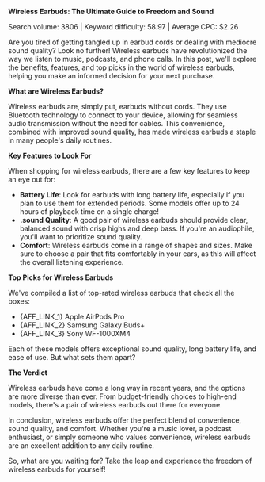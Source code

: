 **Wireless Earbuds: The Ultimate Guide to Freedom and Sound**

Search volume: 3806 | Keyword difficulty: 58.97 | Average CPC: $2.26

Are you tired of getting tangled up in earbud cords or dealing with mediocre sound quality? Look no further! Wireless earbuds have revolutionized the way we listen to music, podcasts, and phone calls. In this post, we'll explore the benefits, features, and top picks in the world of wireless earbuds, helping you make an informed decision for your next purchase.

**What are Wireless Earbuds?**

Wireless earbuds are, simply put, earbuds without cords. They use Bluetooth technology to connect to your device, allowing for seamless audio transmission without the need for cables. This convenience, combined with improved sound quality, has made wireless earbuds a staple in many people's daily routines.

**Key Features to Look For**

When shopping for wireless earbuds, there are a few key features to keep an eye out for:

* **Battery Life**: Look for earbuds with long battery life, especially if you plan to use them for extended periods. Some models offer up to 24 hours of playback time on a single charge!
* **.sound Quality**: A good pair of wireless earbuds should provide clear, balanced sound with crisp highs and deep bass. If you're an audiophile, you'll want to prioritize sound quality.
* **Comfort**: Wireless earbuds come in a range of shapes and sizes. Make sure to choose a pair that fits comfortably in your ears, as this will affect the overall listening experience.

**Top Picks for Wireless Earbuds**

We've compiled a list of top-rated wireless earbuds that check all the boxes:

* {AFF_LINK_1} Apple AirPods Pro
* {AFF_LINK_2} Samsung Galaxy Buds+
* {AFF_LINK_3} Sony WF-1000XM4

Each of these models offers exceptional sound quality, long battery life, and ease of use. But what sets them apart?

**The Verdict**

Wireless earbuds have come a long way in recent years, and the options are more diverse than ever. From budget-friendly choices to high-end models, there's a pair of wireless earbuds out there for everyone.

In conclusion, wireless earbuds offer the perfect blend of convenience, sound quality, and comfort. Whether you're a music lover, a podcast enthusiast, or simply someone who values convenience, wireless earbuds are an excellent addition to any daily routine.

So, what are you waiting for? Take the leap and experience the freedom of wireless earbuds for yourself!